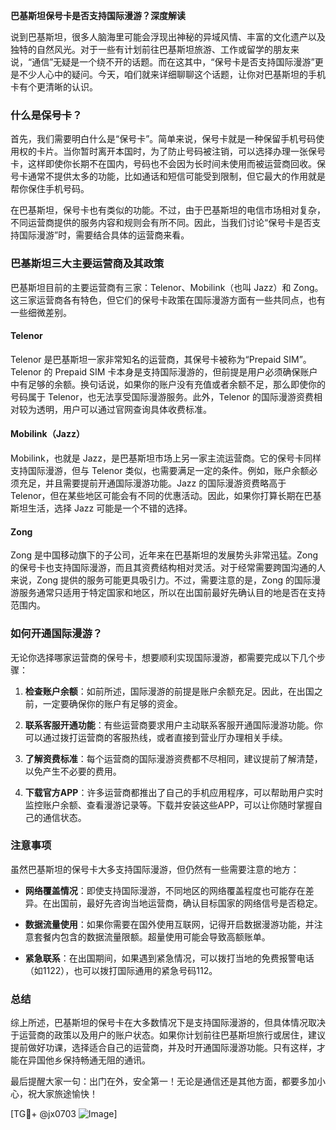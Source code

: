 **巴基斯坦保号卡是否支持国际漫游？深度解读**

说到巴基斯坦，很多人脑海里可能会浮现出神秘的异域风情、丰富的文化遗产以及独特的自然风光。对于一些有计划前往巴基斯坦旅游、工作或留学的朋友来说，“通信”无疑是一个绕不开的话题。而在这其中，“保号卡是否支持国际漫游”更是不少人心中的疑问。今天，咱们就来详细聊聊这个话题，让你对巴基斯坦的手机卡有个更清晰的认识。

### 什么是保号卡？

首先，我们需要明白什么是“保号卡”。简单来说，保号卡就是一种保留手机号码使用权的卡片。当你暂时离开本国时，为了防止号码被注销，可以选择办理一张保号卡，这样即使你长期不在国内，号码也不会因为长时间未使用而被运营商回收。保号卡通常不提供太多的功能，比如通话和短信可能受到限制，但它最大的作用就是帮你保住手机号码。

在巴基斯坦，保号卡也有类似的功能。不过，由于巴基斯坦的电信市场相对复杂，不同运营商提供的服务内容和规则会有所不同。因此，当我们讨论“保号卡是否支持国际漫游”时，需要结合具体的运营商来看。

### 巴基斯坦三大主要运营商及其政策

巴基斯坦目前的主要运营商有三家：Telenor、Mobilink（也叫 Jazz）和 Zong。这三家运营商各有特色，但它们的保号卡政策在国际漫游方面有一些共同点，也有一些细微差别。

#### Telenor
Telenor 是巴基斯坦一家非常知名的运营商，其保号卡被称为“Prepaid SIM”。Telenor 的 Prepaid SIM 卡本身是支持国际漫游的，但前提是用户必须确保账户中有足够的余额。换句话说，如果你的账户没有充值或者余额不足，那么即使你的号码属于 Telenor，也无法享受国际漫游服务。此外，Telenor 的国际漫游资费相对较为透明，用户可以通过官网查询具体收费标准。

#### Mobilink（Jazz）
Mobilink，也就是 Jazz，是巴基斯坦市场上另一家主流运营商。它的保号卡同样支持国际漫游，但与 Telenor 类似，也需要满足一定的条件。例如，账户余额必须充足，并且需要提前开通国际漫游功能。Jazz 的国际漫游资费略高于 Telenor，但在某些地区可能会有不同的优惠活动。因此，如果你打算长期在巴基斯坦生活，选择 Jazz 可能是一个不错的选择。

#### Zong
Zong 是中国移动旗下的子公司，近年来在巴基斯坦的发展势头非常迅猛。Zong 的保号卡也支持国际漫游，而且其资费结构相对灵活。对于经常需要跨国沟通的人来说，Zong 提供的服务可能更具吸引力。不过，需要注意的是，Zong 的国际漫游服务通常只适用于特定国家和地区，所以在出国前最好先确认目的地是否在支持范围内。

### 如何开通国际漫游？

无论你选择哪家运营商的保号卡，想要顺利实现国际漫游，都需要完成以下几个步骤：

1. **检查账户余额**：如前所述，国际漫游的前提是账户余额充足。因此，在出国之前，一定要确保你的账户有足够的资金。
   
2. **联系客服开通功能**：有些运营商要求用户主动联系客服开通国际漫游功能。你可以通过拨打运营商的客服热线，或者直接到营业厅办理相关手续。

3. **了解资费标准**：每个运营商的国际漫游资费都不尽相同，建议提前了解清楚，以免产生不必要的费用。

4. **下载官方APP**：许多运营商都推出了自己的手机应用程序，可以帮助用户实时监控账户余额、查看漫游记录等。下载并安装这些APP，可以让你随时掌握自己的通信状态。

### 注意事项

虽然巴基斯坦的保号卡大多支持国际漫游，但仍然有一些需要注意的地方：

- **网络覆盖情况**：即使支持国际漫游，不同地区的网络覆盖程度也可能存在差异。在出国前，最好先咨询当地运营商，确认目标国家的网络信号是否稳定。
  
- **数据流量使用**：如果你需要在国外使用互联网，记得开启数据漫游功能，并注意套餐内包含的数据流量限额。超量使用可能会导致高额账单。

- **紧急联系**：在出国期间，如果遇到紧急情况，可以拨打当地的免费报警电话（如1122），也可以拨打国际通用的紧急号码112。

### 总结

综上所述，巴基斯坦的保号卡在大多数情况下是支持国际漫游的，但具体情况取决于运营商的政策以及用户的账户状态。如果你计划前往巴基斯坦旅行或居住，建议提前做好功课，选择适合自己的运营商，并及时开通国际漫游功能。只有这样，才能在异国他乡保持畅通无阻的通讯。

最后提醒大家一句：出门在外，安全第一！无论是通信还是其他方面，都要多加小心，祝大家旅途愉快！

[TG💪+ @jx0703 ![Image](https://github.com/user-attachments/assets/dbca1d08-cadb-493c-b0ec-ad6f7a83f270)]